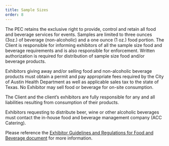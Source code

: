 ```yaml
---
title: Sample Sizes
order: 8
---
```


The PEC retains the exclusive right to provide, control and retain all food and beverage services for events. Samples are limited to three ounces (3oz.) of beverage (non-alcoholic) and a one ounce (1 oz.) food portion. The Client is responsible for informing exhibitors of all the sample size food and beverage requirements and is also responsible for enforcement. Written authorization is required for distribution of sample size food and/or beverage products.

Exhibitors giving away and/or selling food and non-alcoholic beverage products must obtain a permit and pay appropriate fees required by the City of Austin Health Department as well as applicable sales tax to the state of Texas. No Exhibitor may sell food or beverage for on-site consumption.

The Client and the client’s exhibitors are fully responsible for any and all liabilities resulting from consumption of their products.

Exhibitors requesting to distribute beer, wine or other alcoholic beverages must contact the in-house food and beverage management company (ACC Catering).

Please reference the [Exhibitor Guidelines and Regulations for Food and Beverage document](https://assets.austinconventioncenter.com/2024/ACCD-Exhibitor-Sampling-Instructions-and-Guidelines.pdf) for more information.
